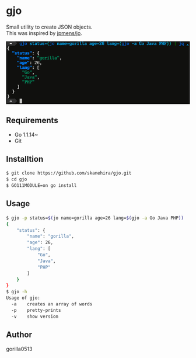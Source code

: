 # gjo
Small utility to create JSON objects.  
This was inspired by [jpmens/jo](https://github.com/jpmens/jo).

![sreenshot](./screenshot.png)

## Requirements
- Go 1.1.14~
- Git

## Installtion
```sh
$ git clone https://github.com/skanehira/gjo.git
$ cd gjo
$ GO111MODULE=on go install
```

## Usage
```sh
$ gjo -p status=$(jo name=gorilla age=26 lang=$(gjo -a Go Java PHP))
{
    "status": {
        "name": "gorilla",
        "age": 26,
        "lang": [
            "Go",
            "Java",
            "PHP"
        ]
    }
}
$ gjo -h
Usage of gjo:
  -a    creates an array of words
  -p    pretty-prints
  -v    show version
```

## Author
gorilla0513
